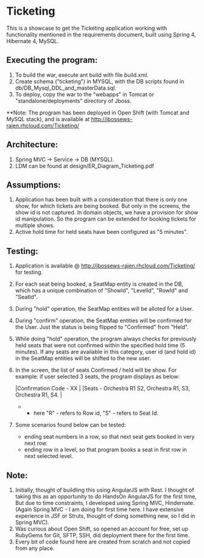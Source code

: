 # Ticketing

This is a showcase to get the Ticketing application working with functionality mentioned in the requirements document, 
	built using Spring 4, Hibernate 4, MySQL.

Executing the program:
-----------------------
1) To build the war, execute ant build with file build.xml.
2) Create schema ("ticketing") in MYSQL, with the DB scripts found in db/DB_Mysql_DDL_and_masterData.sql.
3) To deploy, copy the war to the "webapps" in Tomcat or "standalone/deployments" directory of Jboss.

**Note: The program has been deployed in Open Shift (with Tomcat and MySQL stack), and is available at 
	http://jbossews-rajen.rhcloud.com/Ticketing/

Architecture:
-----------------------
1) Spring MVC -> Service -> DB (MYSQL).
2) LDM can be found at design/ER_Diagram_Ticketing.pdf

Assumptions:
-----------------------
1) Application has been built with a consideration that there is only one show, for which tickets are being booked. 
	But only in the screens, the show id is not captured. In domain objects, we have a provision for show id manipulation.
	So the program can be extended for booking tickets for multiple shows.
2) Active hold time for held seats have been configured as "5 minutes".

Testing:
-----------------------
1) Application is available @ http://jbossews-rajen.rhcloud.com/Ticketing/ for testing.
2) For each seat being booked, a SeatMap entity is created in the DB, which has a unique
	combination of "ShowId", "LevelId", "RowId" and "SeatId".
3) During "hold" operation, the SeatMap entities will be alloted for a User.
4) During "confirm" operation, the SeatMap entities will be confirmed for the User. Just the status is being 
	flipped to "Confirmed" from "Held".
5) While doing "hold" operation, the program always checks for previously held seats that were not confirmed
	within the specified hold time (5 minutes). If any seats are available in this category, user id (and hold id)
	in the SeatMap entities will be shifted to the new user.
6) In the screen, the list of seats Confirmed / held will be show. For example: if user selected 3 seats, the program displays as below:

	|Confirmation Code - XX                                       |
	|Seats - Orchestra R1 S2, Orchestra R1, S3, Orchestra R1, S4. |
	* - here "R" - refers to Row id, "S" - refers to Seat Id.
7) Some scenarios found below can be tested:
	- ending seat numbers in a row, so that next seat gets booked in very next row.
	- ending row in a level, so that program books a seat in first row in next selected level.

Note:
-----------------------
1) Initially, thought of buildling this using AngularJS with Rest. I thought of taking this as an opportunity to do 
	HandsOn AngularJS for the first time, But due to time constraints, I developed using Spring MVC, Hindernate.
	(Again Spring MVC - I am doing for first time here. I have extensive experience in JSF or Struts, thought of doing something new, so 
	I did in Spring MVC).
2) Was curious about Open Shift, so opened an account for free, set up RubyGems for Git, SFTP, SSH, did deployment there for the first time.
3) Every bit of code found here are created from scratch and not copied from any place.
